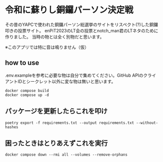 # 令和に蘇りし銅鑼パーソン決定戦

その昔のYAPCで使われた銅鑼パーソン総選挙のサイトをリスペクト(?)した銅鑼叩きの投票サイト。
enPiT2023のLT会の投票とnotch_man君のLTネタのために作りました。
当時の物とは全く別物だと思います。

※このアプリでは特に音は鳴りません（仮）

## how to use

.env.exampleを参考に必要な物は自分で集めてください。GitHub APIのクライアントIDとシークレット以外に変な物は無いと思います。

```shell
docker compose build
docker compose up -d
```

## パッケージを更新したらこれを叩け

```shell
poetry export -f requirements.txt --output requirements.txt --without-hashes
```

## 困ったときはとりあえずこれを実行

```shell
docker compose down --rmi all --volumes --remove-orphans
```
